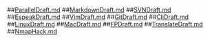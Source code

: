 ##[ParallelDraft.md](ParallelDraft.md)
##[MarkdownDraft.md](MarkdownDraft.md)
##[SVNDraft.md](SVNDraft.md)
##[EspeakDraft.md](EspeakDraft.md)
##[VimDraft.md](VimDraft.md)
##[GitDraft.md](GitDraft.md)
##[CliDraft.md](CliDraft.md)
##[LinuxDraft.md](LinuxDraft.md)
##[MacDraft.md](MacDraft.md)
##[FPDraft.md](FPDraft.md)
##[TranslateDraft.md](TranslateDraft.md)
##[NmapHack.md](NmapHack.md)
